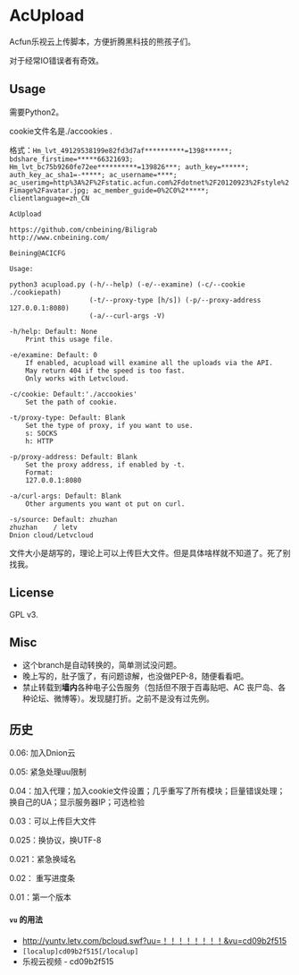 AcUpload
==========
Acfun乐视云上传脚本，方便折腾黑科技的熊孩子们。

对于经常IO错误者有奇效。


Usage
--------
需要Python2。

cookie文件名是./accookies  .

格式：`Hm_lvt_49129538199e82fd3d7af**********=1398******; bdshare_firstime=*****66321693; Hm_lvt_bc75b9260fe72ee**********=139826***; auth_key=******; auth_key_ac_sha1=-*****; ac_username=****; ac_userimg=http%3A%2F%2Fstatic.acfun.com%2Fdotnet%2F20120923%2Fstyle%2Fimage%2Favatar.jpg; ac_member_guide=0%2C0%2*****; clientlanguage=zh_CN`

    AcUpload
    
    https://github.com/cnbeining/Biligrab
    http://www.cnbeining.com/
    
    Beining@ACICFG
    
    Usage:
    
    python3 acupload.py (-h/--help) (-e/--examine) (-c/--cookie ./cookiepath) 
                        (-t/--proxy-type [h/s]) (-p/--proxy-address 127.0.0.1:8080)
                        (-a/--curl-args -V)
    
    -h/help: Default: None
        Print this usage file.
        
    -e/examine: Default: 0
        If enabled, acupload will examine all the uploads via the API.
        May return 404 if the speed is too fast.
        Only works with Letvcloud.
    
    -c/cookie: Default:'./accookies'
        Set the path of cookie.
    
    -t/proxy-type: Default: Blank
        Set the type of proxy, if you want to use.
        s: SOCKS
        h: HTTP
    
    -p/proxy-address: Default: Blank
        Set the proxy address, if enabled by -t.
        Format:
        127.0.0.1:8080
    
    -a/curl-args: Default: Blank
        Other arguments you want ot put on curl.
        
    -s/source: Default: zhuzhan
    zhuzhan    / letv
    Dnion cloud/Letvcloud


文件大小是胡写的，理论上可以上传巨大文件。但是具体啥样就不知道了。死了别找我。

License
----

GPL v3.

Misc
----

* 这个branch是自动转换的，简单测试没问题。
* 晚上写的，肚子饿了，有问题谅解，也没做PEP-8，随便看看吧。
* 禁止转载到**墙内**各种电子公告服务（包括但不限于百毒贴吧、AC 丧尸岛、各种论坛、微博等）。发现腿打折。之前不是没有过先例。

历史
----
0.06: 加入Dnion云

0.05: 紧急处理uu限制

0.04：加入代理；加入cookie文件设置；几乎重写了所有模块；巨量错误处理；换自己的UA；显示服务器IP；可选检验

0.03：可以上传巨大文件

0.025：换协议，换UTF-8

0.021：紧急换域名

0.02： 重写进度条

0.01：第一个版本
#### `vu` 的用法
* <http://yuntv.letv.com/bcloud.swf?uu=！！！！！！！！&vu=cd09b2f515>
* `[localup]cd09b2f515[/localup]`
* 乐视云视频 - cd09b2f515